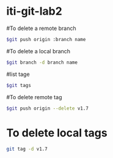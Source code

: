 # iti-git-lab2

#To delete a remote branch
```bash
$git push origin :branch name
```

#To delete a local branch
```bash
$git branch -d branch name
```

#list tage
```bash
$git tags
```

#To delete remote tag
```bash
$git push origin --delete v1.7
```

# To delete local tags
```bash
git tag -d v1.7
```







